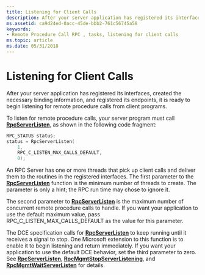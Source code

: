 ```yaml
---
title: Listening for Client Calls
description: After your server application has registered its interfaces, created the necessary binding information, and registered its endpoints, it is ready to begin listening for remote procedure calls from client programs.
ms.assetid: ca9d24ed-0acc-45de-bbb2-761c56745a58
keywords:
- Remote Procedure Call RPC , tasks, listening for client calls
ms.topic: article
ms.date: 05/31/2018
---
```


# Listening for Client Calls

After your server application has registered its interfaces, created the necessary binding information, and registered its endpoints, it is ready to begin listening for remote procedure calls from client programs.

To listen for remote procedure calls, your server program must call [**RpcServerListen**](/windows/desktop/api/Rpcdce/nf-rpcdce-rpcserverlisten), as shown in the following code fragment:


```C++
RPC_STATUS status;
status = RpcServerListen(
    1,
    RPC_C_LISTEN_MAX_CALLS_DEFAULT,
    0);
```



An RPC Server has one or more threads that pick up client calls and deliver them to the routines in the registered interfaces. The first parameter to the [**RpcServerListen**](/windows/desktop/api/Rpcdce/nf-rpcdce-rpcserverlisten) function is the minimum number of threads to create. The parameter is only a hint; the RPC run time may chose to ignore it.

The second parameter to [**RpcServerListen**](/windows/desktop/api/Rpcdce/nf-rpcdce-rpcserverlisten) is the maximum number of concurrent remote procedure calls to handle. If you want your application to use the default maximum value, pass RPC\_C\_LISTEN\_MAX\_CALLS\_DEFAULT as the value for this parameter.

The DCE specification calls for [**RpcServerListen**](/windows/desktop/api/Rpcdce/nf-rpcdce-rpcserverlisten) to keep running until it receives a signal to stop. One Microsoft extension to this function is to enable it to begin listening and return immediately. If you want your application to use the default DCE behavior, set the third parameter to zero. See [**RpcServerListen**](/windows/desktop/api/Rpcdce/nf-rpcdce-rpcserverlisten), [**RpcMgmtStopServerListening**](/windows/desktop/api/Rpcdce/nf-rpcdce-rpcmgmtstopserverlistening), and [**RpcMgmtWaitServerListen**](/windows/desktop/api/Rpcdce/nf-rpcdce-rpcmgmtwaitserverlisten) for details.

 

 




